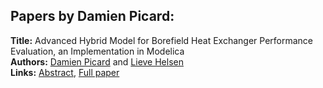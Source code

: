 <h2>Papers by Damien Picard:</h2>
<p>
<b>Title:</b> Advanced Hybrid Model for Borefield Heat Exchanger Performance Evaluation, an Implementation in Modelica<br />
<b>Authors:</b> <a href="../authors/author_242.html">Damien Picard</a> and <a href="../authors/author_131.html">Lieve Helsen</a><br />
<b>Links:</b> <a href="../abstracts/abstract_90.pdf">Abstract</a>, <a href="../submissions/ECP14096857_PicardHelsen.pdf">Full paper</a>
</p>